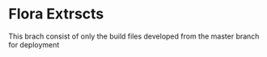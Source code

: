 # Flora Extrscts

This brach consist of only the build files developed from the master branch for deployment
